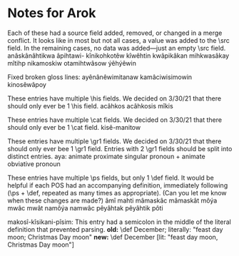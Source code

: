 # Notes for Arok

Each of these had a source field added, removed, or changed in a merge conflict. It looks like in most but not all cases, a value was added to the \src field. In the remaining cases, no data was added—just an empty \src field.
anâskânâhtikwa
âpihtawi-
kînikohkotêw
kîwêhtin
kwâpikâkan
mihkwasâkay
mîtihp
nikamoskiw
otamihtwâsow
ýêhýêwin

Fixed broken gloss lines:
ayênânêwimitanaw
kamâciwisimowin
kinosêwâpoy

These entries have multiple \his fields. We decided on 3/30/21 that there should only ever be 1 \his field.
acâhkos
acâhkosis
mîkis

These entries have multiple \cat fields. We decided on 3/30/21 that there should only ever be 1 \cat field.
kisê-manitow

These entries have multiple \gr1 fields. We decided on 3/30/21 that there should only ever bee 1 \gr1 field. Entries with 2 \gr1 fields should be split into distinct entries.
aya: animate proximate singular pronoun + animate obviative pronoun

These entries have multiple \ps fields, but only 1 \def field. It would be helpful if each POS had an accompanying definition, immediately following (\ps + \def, repeated as many times as appropriate). (Can you let me know when these changes are made?)
âmî
mahti
mâmaskâc
mâmaskât
môýa
mwâc
mwât
namôýa
namwâc
pêyâhtak
pêyâhtik
pôti

makosî-kîsikani-pîsim: This entry had a semicolon in the middle of the literal definition that prevented parsing.
**old:** \def December; literally: "feast day moon; Christmas Day moon"
**new:** \def December [lit: "feast day moon, Christmas Day moon"]
